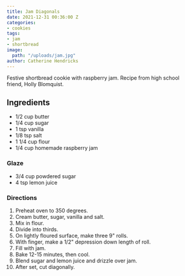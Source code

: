 ```yaml
---
title: Jam Diagonals
date: 2021-12-31 00:36:00 Z
categories:
- cookies
tags:
- jam
- shortbread
image:
  path: "/uploads/jam.jpg"
author: Catherine Hendricks
---
```


Festive shortbread cookie with raspberry jam. Recipe from high school friend, Holly Blomquist. 

## Ingredients
* 1/2 cup butter
* 1/4 cup sugar
* 1 tsp vanilla
* 1/8 tsp salt
* 1 1/4 cup flour
* 1/4 cup homemade raspberry jam

### Glaze
* 3/4 cup powdered sugar
* 4 tsp lemon juice

### Directions
1. Preheat oven to 350 degrees.
2. Cream butter, sugar, vanilla and salt.
3. Mix in flour.
4. Divide into thirds.
5. On lightly floured surface, make three 9" rolls. 
6. With finger, make a 1/2" depression down length of roll.
7. Fill with jam. 
8. Bake 12-15 minutes, then cool.
9. Blend sugar and lemon juice and drizzle over jam. 
10. After set, cut diagonally. 
